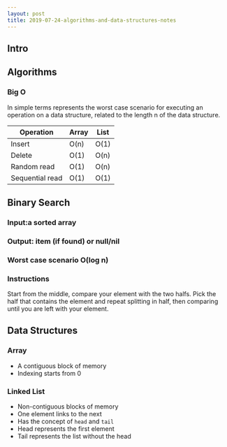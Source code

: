 ```yaml
---
layout: post
title: 2019-07-24-algorithms-and-data-structures-notes
---
```


## Intro

## Algorithms

### Big O

In simple terms represents the worst case scenario for executing an operation on a data structure, related to the length n of the data structure.

|Operation |Array |List |
|---|---|---
|Insert |O(n) |O(1)
|Delete |O(1) |O(n)
|Random read |O(1) |O(n) 
|Sequential read |O(1) | O(1)

## Binary Search

### Input:a sorted array

### Output: item (if found) or null/nil

### Worst case scenario O(log n)

### Instructions 

Start from the middle, compare your element with the two halfs. Pick the half  that contains the element and repeat splitting in half, then comparing until you are left with your element. 

## Data Structures

### Array

* A contiguous block of memory 
* Indexing starts from 0

### Linked List

* Non-contiguous blocks of memory
* One element links to the next
* Has the concept of `head` and `tail`
* Head represents the first element
* Tail represents the list without the head

